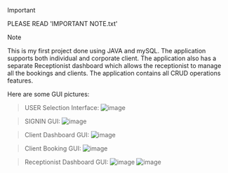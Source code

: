 > [!IMPORTANT]
> PLEASE READ 'IMPORTANT NOTE.txt'

> [!NOTE]
> This is my first project done using JAVA and mySQL. The application supports both individual and corporate client. The application also has a separate Receptionist dashboard which allows the receptionist to manage all the bookings and clients. The application contains all CRUD operations features. 

Here are some GUI pictures:

> USER Selection Interface:
![image](https://github.com/ItsBajra/Luton-Vista-Inn/assets/65555875/bc17890f-1b9b-478d-a1c0-da37d83a5876)

> SIGNIN GUI:
![image](https://github.com/ItsBajra/Luton-Vista-Inn/assets/65555875/8d10b193-b9b3-409c-90fa-d95e74e17958)

> Client Dashboard GUI:
![image](https://github.com/ItsBajra/Luton-Vista-Inn/assets/65555875/cde9dc14-7301-4424-aa8a-785cbfab9da7)

> Client Booking GUI:
![image](https://github.com/ItsBajra/Luton-Vista-Inn/assets/65555875/2407f67d-fcbb-42dd-84c3-73723b62dbe8)

> Receptionist Dashboard GUI:
![image](https://github.com/ItsBajra/Luton-Vista-Inn/assets/65555875/69f2c9d9-8edd-411c-87f1-d1951145507e)
![image](https://github.com/ItsBajra/Luton-Vista-Inn/assets/65555875/0bb7f038-1f4f-4dcd-97f3-c9171fe9abab)
